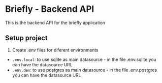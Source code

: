 # Briefly - Backend API
This is the backend API for the briefly application

## Setup project

1. Create .env files for diferent environments

* ```.env.local```: to use sqlite as main datasource - in the file .env.sqlite you can have the datasource URL
* ```.env.dev```: to use postgres as main datasource - in the file .env.postgres you can have the datasource URL